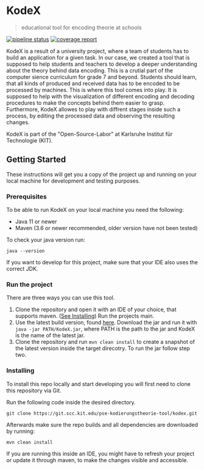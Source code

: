 # KodeX

> educational tool for encoding theorie at schools


[![pipeline status](https://git.scc.kit.edu/pse-kodierungstheorie-tool/kodex/badges/master/pipeline.svg)](https://git.scc.kit.edu/pse-kodierungstheorie-tool/kodex/-/commits/master) [![coverage report](https://git.scc.kit.edu/pse-kodierungstheorie-tool/kodex/badges/master/coverage.svg)](https://git.scc.kit.edu/pse-kodierungstheorie-tool/kodex/-/commits/master)

KodeX is a result of a university project, where a team of students has to build an application for a given task.
In our case, we created a tool that is supposed to help students and teachers to develop a deeper understanding about the theory behind data encoding.
This is a crutial part of the computer sience curriculum for grade 7 and beyond. Students should learn, that all kinds of produced and received data has to be encoded
to be processed by machines.
This is where this tool comes into play. It is supposed to help with the visualization of different encoding and decoding procedures to make the concepts behind them easier to grasp.
Furthermore, KodeX allowes to play with diffrent stages inside such a process, by editing the processed data and observing the resulting changes.

KodeX is part of the "Open-Source-Labor" at Karlsruhe Institut für Technologie (KIT).


## Getting Started

These instructions will get you a copy of the project up and running on your local machine for development and testing purposes.

### Prerequisites

To be able to run KodeX on your local machine you need the following:

- Java 11 or newer
- Maven (3.6 or newer recommended, older version have not been tested)

To check your java version run:
```
java --version
```

If you want to develop for this project, make sure that your IDE also uses the correct JDK.

### Run the project

There are three ways you can use this tool.

1. Clone the repository and open it with an IDE of your choice, that supports maven. ([See Installing](#installing)) Run the projects main.
2. Use the latest build version, found [here](https://git.scc.kit.edu/pse-kodierungstheorie-tool/kodex/-/releases). Download the jar and run it with ``` java -jar PATH/KodeX.jar ```, where PATH is the path to the jar and KodeX is the name of the latest jar.
3. Clone the repository and run ``` mvn clean install ``` to create a snapshot of the latest version inside the target direcotry. To run the jar follow step two.

### Installing

To install this repo locally and start developing you will first need to clone this repository via Git.

Run the following code inside the desired directory.

```
git clone https://git.scc.kit.edu/pse-kodierungstheorie-tool/kodex.git
```

Afterwards make sure the repo builds and all dependencies are downloaded by running:

```
mvn clean install
```

If you are running this inside an IDE, you might have to refresh your project or update it through maven, to make the changes visible and accessible.